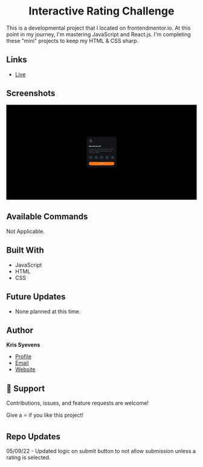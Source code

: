 <h1 align="center">Interactive Rating Challenge</h1>

<p>
  This is a developmental project that I located on frontendmentor.io. At this point in my journey, I'm mastering JavaScript and React.js. I'm completing these "mini" projects to keep my HTML & CSS sharp.
</p>

## Links

- [Live](https://kris-syevens.github.io/Front-End-Mentor-Challenges/Interactive-Rating-Challenge)



## Screenshots

![Home Page](images/Preview.png)



## Available Commands

Not Applicable.

## Built With

- JavaScript
- HTML
- CSS

## Future Updates

- None planned at this time.

## Author

**Kris Syevens**

- [Profile](https://github.com/Kris-Syevens "Kris Syevens")
- [Email](mailto:kris@syevens.com?subject=Hi "Hi!")
- [Website](http://syevens.com "Welcome")

## 🤝 Support

Contributions, issues, and feature requests are welcome!

Give a ⭐️ if you like this project!

## Repo Updates

05/09/22 - Updated logic on submit button to not allow submission unless a rating is selected.
